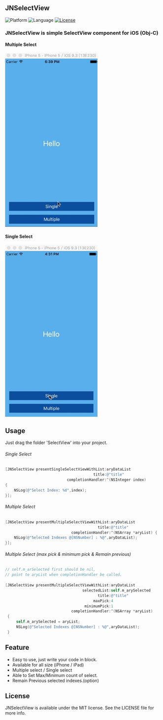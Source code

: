 
## JNSelectView

![Platform](http://img.shields.io/badge/platform-iOS-red.svg?style=flat
)
![Language](http://img.shields.io/badge/language-objective_c-brightgreen.svg?style=flat
)
[![License](http://img.shields.io/badge/license-MIT-lightgrey.svg?style=flat
)](http://mit-license.org)

### JNSelectView is simple SelectView component for iOS (Obj-C)

#### Multiple Select
<img src="multipleSelect.gif" width="300"></br>
#### Single Select
<img src="singleSelect.gif" width="300">


## Usage
Just drag the folder 'SelectView' into your project.
###### Single Select
```objective-c
[JNSelectView presentSingleSelectViewWithList:aryDataList
                                        title:@"title"
                            completionHandler:^(NSInteger index)
{
    NSLog(@"Select Index: %d",index);
}];

```
###### Multiple Select
```objective-c
[JNSelectView presentMultipleSelectViewWithList:aryDataList
                                          title:@"title"
                              completionHandler:^(NSArray *aryList) {
    NSLog(@"Selected Indexes @[NSNumber] : %@",aryDataList);
}];

```
###### Multiple Select (max pick & minimum pick & Remain previous)
```objective-c
// self.m_arSelected first should be nil,
// point to aryList when completionHandler be called.

[JNSelectView presentMultipleSelectViewWithList:aryDataList
                                   selectedList:self.m_arySelected
                                          title:@"title"
                                        maxPick:4
                                    minimumPick:1
                              completionHandler:^(NSArray *aryList)
 {
     self.m_arySelected = aryList;
     NSLog(@"Selected Indexes @[NSNumber] : %@",aryDataList);
 }

```

## Feature
* Easy to use, just write your code in block.
* Available for all size (iPhone / iPad)
* Multiple select / Single select
* Able to Set Max/Minimum count of select.
* Remain Previous selected indexes.(option)

## License

JNSelectView is available under the MIT license. See the LICENSE file for more info.
